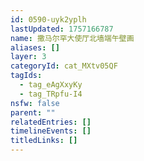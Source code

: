 ```yaml
---
id: 0590-uyk2yplh
lastUpdated: 1757166787
name: 撒马尔罕大使厅北墙端午壁画
aliases: []
layer: 3
categoryId: cat_MXtv05QF
tagIds:
  - tag_eAgXxyKy
  - tag_TRpfu-I4
nsfw: false
parent: ""
relatedEntries: []
timelineEvents: []
titledLinks: []
---
```


